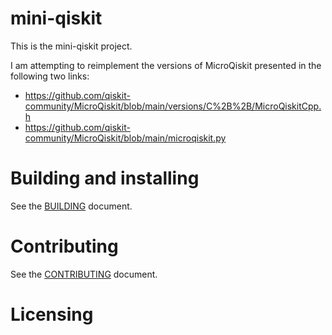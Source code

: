 # mini-qiskit

This is the mini-qiskit project.

I am attempting to reimplement the versions of MicroQiskit presented in the following two links:
- https://github.com/qiskit-community/MicroQiskit/blob/main/versions/C%2B%2B/MicroQiskitCpp.h
- https://github.com/qiskit-community/MicroQiskit/blob/main/microqiskit.py

# Building and installing

See the [BUILDING](BUILDING.md) document.

# Contributing

See the [CONTRIBUTING](CONTRIBUTING.md) document.

# Licensing

<!--
Please go to https://choosealicense.com/licenses/ and choose a license that
fits your needs. The recommended license for a project of this type is the
GNU AGPLv3.
-->
